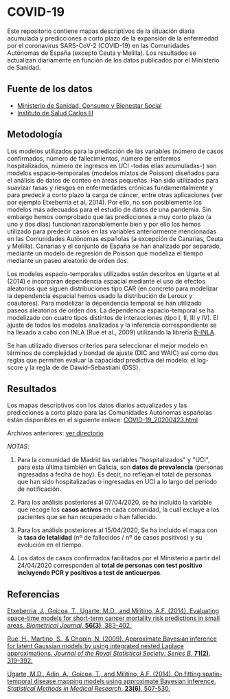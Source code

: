 # COVID-19
Este repositorio contiene mapas descriptivos de la situación diaria acumulada y predicciones a corto plazo de la expansión de la enfermedad por el coronavirus SARS-CoV-2 (COVID-19) en las Comunidades Autónomas de España (excepto Ceuta y Melilla). Los resultados se actualizan diariamente en función de los datos publicados por el Ministerio de Sanidad.

## Fuente de los datos

- [Ministerio de Sanidad, Consumo y Bienestar Social](https://www.mscbs.gob.es/profesionales/saludPublica/ccayes/alertasActual/nCov-China/situacionActual.htm)
- [Instituto de Salud Carlos III](https://covid19.isciii.es/)


## Metodología

Los modelos utilizados para la predicción de las variables (número de casos confirmados, número de fallecimientos, número de enfermos hospitalizados, número de ingresos en UCI -todas ellas acumuladas-) son modelos espacio-temporales (modelos mixtos de Poisson) diseñados para el análisis de datos de conteo en áreas pequeñas. Han sido utilizados para suavizar tasas y riesgos en enfermedades crónicas fundamentalmente y para predecir a corto plazo la carga de cáncer, entre otras aplicaciones (ver por ejemplo Etxeberria et al, 2014). Por ello, no son posiblemente los modelos más adecuados para el estudio de datos de una pandemia. Sin embargo hemos comprobado que las predicciones a muy corto plazo (a uno y dos días) funcionan razonablemente bien y por ello los hemos utilizado para predecir casos en las variables anteriormente mencionadas en las Comunidades Autónomas españolas (a excepción de Canarias, Ceuta y Melilla).  Canarias y el conjunto de España se han analizado por separado, mediante un modelo de regresión de Poisson que modeliza el tiempo mediante un paseo aleatorio de orden dos. 

Los modelos espacio-temporales utilizados están descritos en Ugarte et al. (2014) e incorporan dependencia espacial mediante el uso de efectos aleatorios que siguen distribuciones tipo CAR (en concreto para modelizar la dependencia espacial hemos usado la distribución de Leroux y coautores).  Para modelizar la dependencia temporal se han utilizado paseos aleatorios de orden dos. La dependencia espacio-temporal se ha modelizado con cuatro tipos distintos de interacciones (tipo I, II, III y IV). El ajuste de todos los modelos analizados y la inferencia correspondiente se ha llevado a cabo con INLA (Rue et al., 2009) utilizando la librería [R-INLA](http://www.r-inla.org/).

Se han utilizado diversos criterios para seleccionar el mejor modelo en términos de complejidad y bondad de ajuste (DIC and WAIC) así como dos reglas que permiten evaluar la capacidad predictiva del modelo: el log-score y la regla de de Dawid–Sebastiani (DSS).



## Resultados
Los mapas descriptivos con los datos diarios actualizados y las predicciones a corto plazo para las Comunidades Autónomas españolas están disponibles en el siguiente enlace:
[COVID-19_20200423.html](https://emi-sstcdapp.unavarra.es/COVID-19/COVID-19_20200423.html)



Archivos anteriores: [ver directorio](https://emi-sstcdapp.unavarra.es/COVID-19/)

_NOTAS_: 

1. Para la comunidad de Madrid las variables "hospitalizados" y "UCI", para esta última también en Galicia, son __datos de prevalencia__ (personas ingresadas a fecha de hoy). Es decir, no reflejan el total de personas que han sido hospitalizadas o ingresadas en UCI a lo largo del periodo de notificación.

2. Para los análisis posteriores al 07/04/2020, se ha incluido la variable que recoge los __casos activos__ en cada comunidad, la cuál excluye a los pacientes que se han recuperado o han fallecido.

3. Para los análisis posteriores al 15/04/2020, Se ha incluido el mapa con la __tasa de letalidad__ (nº de fallecidos / nº de casos positivos) y su evolución en el tiempo. 

4. Los datos de casos confirmados facilitados por el Ministerio a partir del 24/04/2020 corresponden al __total de personas con test positivo incluyendo PCR y positivos a test de anticuerpos__.


## Referencias
[Etxeberria, J., Goicoa, T., Ugarte, M.D., and Militino, A.F. (2014). Evaluating space-time models for short-term cancer mortality risk predictions in small areas. _Biometrical Journal_, __56(3)__, 383-402.](https://doi.org/10.1002/bimj.201200259)

[Rue, H., Martino, S., & Chopin, N. (2009). Approximate Bayesian inference for latent Gaussian models by using integrated nested Laplace approximations. _Journal of the Royal Statistical Society: Series B_, __71(2)__, 319-392.]( https://doi.org/10.1111/j.1467-9868.2008.00700.x)

[Ugarte, M.D., Adin, A., Goicoa, T., and Militino, A.F. (2014). On fitting spatio-temporal disease mapping models using approximate Bayesian inference. _Statistical Methods in Medical Research_, __23(6)__, 507-530.](https://doi.org/10.1177/0962280214527528)
